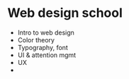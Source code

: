 # Web design school
- Intro to web design
- Color theory
- Typography, font
- UI & attention mgmt
- UX
- 
